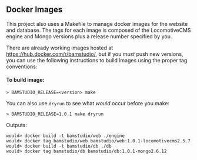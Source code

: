 ## Docker Images

This project also uses a Makefile to manage docker images for the website and database. The tags for each image is composed of the LocomotiveCMS engine and Mongo versions plus a release number specified by you.

There are already working images hosted at https://hub.docker.com/r/bamstudio/, but if you _must_ push new versions, you can use the following instructions to build images using the proper tag conventions:

#### To build image:

```
> BAMSTUDIO_RELEASE=<version> make
```

You can also use `dryrun` to see what _would_ occur before you make:

```
> BAMSTUDIO_RELEASE=1.0.1 make dryrun
```

Outputs:

```
would> docker build -t bamstudio/web ./engine
would> docker tag bamstudio/web bamstudio/web:1.0.1-locomotivecms2.5.7
would> docker build -t bamstudio/db ./db
would> docker tag bamstudio/db bamstudio/db:1.0.1-mongo2.6.12
```